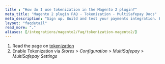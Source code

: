 ```yaml
---
title : "How do I use tokenization in the Magento 2 plugin?"
meta_title: "Magento 2 plugin FAQ - Tokenization - MultiSafepay Docs"
meta_description: "Sign up. Build and test your payments integration. Explore our products and services. Use our API Reference, SDKs, and wrappers. Get support."
layout: "faqdetail"
read_more: "."
aliases: [/integrations/magento2/faq/tokenization-magento2/]
---
```


1. Read the page on [tokenization](/payments/features/tokenization)
2. Enable Tokenization via _Stores > Configuration > MultiSafepay > MultiSafepay Settings_
